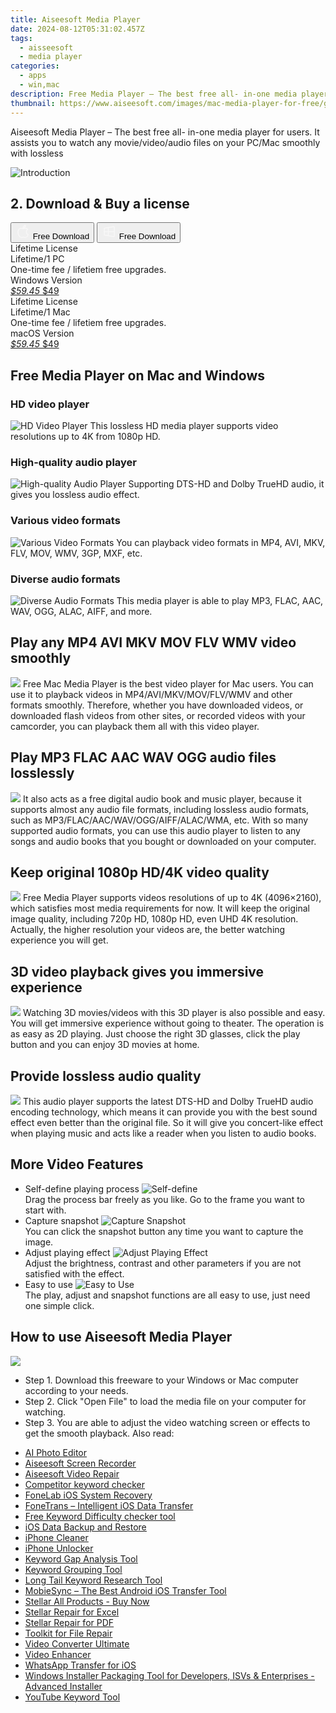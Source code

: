 ```yaml
---
title: Aiseesoft Media Player
date: 2024-08-12T05:31:02.457Z
tags: 
  - aisseesoft
  - media player
categories: 
  - apps
  - win,mac
description: Free Media Player – The best free all- in-one media player for Mac users. It assists you to watch any movie/video/audio files on your Mac smoothly with lossless video/audio effect.
thumbnail: https://www.aiseesoft.com/images/mac-media-player-for-free/guide-interface-a.jpg
---
```


Aiseesoft Media Player – The best free all- in-one media player for users. It assists you to watch any movie/video/audio files on your PC/Mac smoothly with lossless

![Introduction](https://www.aiseesoft.com/images/mac-media-player-for-free/guide-interface-a.jpg)

## 2. Download & Buy a license

<div class="mx-auto flex items-center justify-center space-x-4">
  <button 
  onclick="javascript:window.open('https://secure.2checkout.com/order/checkout.php?PRODS=3907919&QTY=1&COUPON=AISEOHC&DESIGN_TYPE=2&SHORT_FORM=1&AFFILIATE=108875&CART=1', '_blank');
    window.open('https://download.aiseesoft.com/mac/free-mac-media-player.dmg', '_blank');void(0);"
  class="flex flex-row font-bold rounded-lg text-lg w-48 h-16 bg-[#FF8014] text-[#ffffff] items-center justify-center p-2">
    <svg width="24px" height="24px" viewBox="0 0 24 24" xmlns="http://www.w3.org/2000/svg" color="#ffffff" fill="none" stroke="currentColor" stroke-width="3" stroke-linecap="round" stroke-linejoin="round"><path d="M16 2C16.3632 4.17921 14.0879 5.83084 12.8158 6.57142C12.4406 6.78988 12.0172 6.5117 12.0819 6.08234C12.2993 4.63878 13.0941 2.00008 16 2Z" stroke="#f8f7f7" stroke-width="1.5"></path><path d="M9 6.5C9.89676 6.5 10.6905 6.69941 11.2945 6.92013C12.0563 7.19855 12.9437 7.19854 13.7055 6.92012C14.3094 6.6994 15.1032 6.5 15.9999 6.5C17.0852 6.5 18.4649 7.08889 19.4999 8.26666C16 11 17 15.5 20.269 16.6916C19.2253 19.5592 17.2413 21.5 15.4999 21.5C13.9999 21.5 14 20.8 12.5 20.8C11 20.8 11 21.5 9.5 21.5C7 21.5 4 17.5 4 12.5C4 8.5 7 6.5 9 6.5Z" stroke="#f8f7f7" stroke-width="1.5"></path></svg>    
    <span class="font-medium mx-auto">Free Download</span>  
  </button>
  <button 
  onclick="javascript:window.open('https://secure.2checkout.com/order/checkout.php?PRODS=3495632&QTY=1&COUPON=AISEOHC&DESIGN_TYPE=2&SHORT_FORM=1&AFFILIATE=108875&CART=1', '_blank');
    window.open('https://download.aiseesoft.com/free-media-player.exe', '_blank');void(0);"
  class="flex flex-row font-bold rounded-lg text-lg w-48 h-16 bg-[#FF8014] text-[#ffffff] items-center justify-center p-2">
    <svg width="24px" height="24px" viewBox="0 0 24 24" xmlns="http://www.w3.org/2000/svg" color="#ffffff" fill="none" stroke="currentColor" stroke-width="3" stroke-linecap="round" stroke-linejoin="round"><path d="M4 16.9865V7.01353C4 6.71792 4.21531 6.46636 4.50737 6.42072L19.3074 4.10822C19.6713 4.05137 20 4.33273 20 4.70103V19.299C20 19.6673 19.6713 19.9486 19.3074 19.8918L4.50737 17.5793C4.21531 17.5336 4 17.2821 4 16.9865Z" stroke="#f8f7f7" stroke-width="1.5"></path><path d="M4 12H20" stroke="#f8f7f7" stroke-width="1.5"></path><path d="M10.5 5.5V18.5" stroke="#f8f7f7" stroke-width="1.5"></path></svg>
    <span class="font-medium mx-auto">Free Download</span>  
  </button>
</div>


<div class="mx-auto flex items-center justify-center">
  <div class="m-8 grid grid-cols-1 gap-6 xl:grid-cols-2">
    <div class="flex w-full flex-col rounded-2xl bg-[#ffffff] text-[#374151] shadow-xl xl:w-96">
      <div class="flex h-full flex-col p-8">
        <div class="pb-6 text-3xl font-bold">Lifetime License</div>
        <div class="pb-12 text-lg">
          Lifetime/1 PC
          <div class="text-xs">One-time fee / lifetiem free upgrades.</div>
          <div class="text-xs">Windows Version</div>
        </div>
        <div class="flex flex-col gap-3 text-base"></div>
        <div class="flex flex-grow"></div>
        <div class="flex pt-10">
          <a href="https://secure.2checkout.com/order/checkout.php?PRODS=3495632&QTY=1&COUPON=AISEOHC&DESIGN_TYPE=2&SHORT_FORM=1&AFFILIATE=108875&CART=1" class="w-full transform cursor-pointer rounded-lg bg-[#7e22ce] p-3 text-center text-xl font-bold !text-[#ffffff] !no-underline transition-transform hover:bg-purple-800 active:scale-95"> 
           <em class="text-base line-through !text-[#c5c5c5]">$59.45</em>
            $49
          </a>
        </div>
      </div>
    </div>
    <div class="flex w-full flex-col rounded-2xl bg-[#ffffff] text-[#374151] shadow-xl xl:w-96">
      <div class="flex h-full flex-col p-8">
        <div class="pb-6 text-3xl font-bold">Lifetime License</div>
        <div class="pb-12 text-lg">
          Lifetime/1 Mac
          <div class="text-xs">One-time fee / lifetiem free upgrades.</div>
          <div class="text-xs">macOS Version</div>
        </div>
        <div class="flex flex-col gap-3 text-base"></div>
        <div class="flex flex-grow"></div>
        <div class="flex pt-10">
          <a href="https://secure.2checkout.com/order/checkout.php?PRODS=3907919&QTY=1&COUPON=AISEOHC&DESIGN_TYPE=2&SHORT_FORM=1&AFFILIATE=108875&CART=1" class="w-full transform cursor-pointer rounded-lg bg-[#7e22ce] p-3 text-center text-xl font-bold !text-[#ffffff] !no-underline transition-transform hover:bg-purple-800 active:scale-95">
           <em class="text-base line-through !text-[#c5c5c5]">$59.45</em>
            $49
          </a>
        </div>
      </div>
    </div>   
  </div>
</div>

## Free Media Player on Mac and Windows

### HD video player
    
![HD Video Player](https://www.aiseesoft.com/images/mac-media-player-for-free/hd-video-player.png)
This lossless HD media player supports video resolutions up to 4K from 1080p HD.

### High-quality audio player

![High-quality Audio Player](https://www.aiseesoft.com/images/mac-media-player-for-free/high-quality-audio-player.png)
Supporting DTS-HD and Dolby TrueHD audio, it gives you lossless audio effect.


### Various video formats

![Various Video Formats](https://www.aiseesoft.com/images/mac-media-player-for-free/various-video.png)
You can playback video formats in MP4, AVI, MKV, FLV, MOV, WMV, 3GP, MXF, etc.

### Diverse audio formats

![Diverse Audio Formats](https://www.aiseesoft.com/images/mac-media-player-for-free/diverse-audio-formats.png)
This media player is able to play MP3, FLAC, AAC, WAV, OGG, ALAC, AIFF, and more.

## Play any MP4 AVI MKV MOV FLV WMV video smoothly

![](https://www.aiseesoft.com/images/mac-media-player-for-free/play-any-video.jpg)
Free Mac Media Player is the best video player for Mac users. You can use it to playback videos in MP4/AVI/MKV/MOV/FLV/WMV and other formats smoothly. Therefore, whether you have downloaded videos, or downloaded flash videos from other sites, or recorded videos with your camcorder, you can playback them all with this video player.

## Play MP3 FLAC AAC WAV OGG audio files losslessly

![](https://www.aiseesoft.com/images/mac-media-player-for-free/play-mp3.jpg)
It also acts as a free digital audio book and music player, because it supports almost any audio file formats, including lossless audio formats, such as MP3/FLAC/AAC/WAV/OGG/AIFF/ALAC/WMA, etc. With so many supported audio formats, you can use this audio player to listen to any songs and audio books that you bought or downloaded on your computer.

## Keep original 1080p HD/4K video quality

![](https://www.aiseesoft.com/images/mac-media-player-for-free/keep-original.jpg)
Free Media Player supports videos resolutions of up to 4K (4096×2160), which satisfies most media requirements for now. It will keep the original image quality, including 720p HD, 1080p HD, even UHD 4K resolution. Actually, the higher resolution your videos are, the better watching experience you will get.

## 3D video playback gives you immersive experience

![](https://www.aiseesoft.com/images/mac-media-player-for-free/immersive-experience.jpg)
Watching 3D movies/videos with this 3D player is also possible and easy. You will get immersive experience without going to theater. The operation is as easy as 2D playing. Just choose the right 3D glasses, click the play button and you can enjoy 3D movies at home.

## Provide lossless audio quality

![](https://www.aiseesoft.com/images/mac-media-player-for-free/lossless-audio-quality.jpg)
This audio player supports the latest DTS-HD and Dolby TrueHD audio encoding technology, which means it can provide you with the best sound effect even better than the original file. So it will give you concert-like effect when playing music and acts like a reader when you listen to audio books.

## More Video Features

-   Self-define playing process
    ![Self-define](https://www.aiseesoft.com/images/mac-media-player-for-free/self-define.png)  
    Drag the process bar freely as you like. Go to the frame you want to start with.
-   Capture snapshot
    ![Capture Snapshot](https://www.aiseesoft.com/images/mac-media-player-for-free/capture-snapshot.png)  
    You can click the snapshot button any time you want to capture the image.
-   Adjust playing effect
    ![Adjust Playing Effect](https://www.aiseesoft.com/images/mac-media-player-for-free/adjust-playing-effect.png)  
    Adjust the brightness, contrast and other parameters if you are not satisfied with the effect.
-   Easy to use
    ![Easy to Use](https://www.aiseesoft.com/images/mac-media-player-for-free/easy-use.png)  
    The play, adjust and snapshot functions are all easy to use, just need one simple click.

## How to use Aiseesoft Media Player

![](https://www.aiseesoft.com/images/mac-media-player-for-free/guide-interface-a.jpg)

-   Step 1. Download this freeware to your Windows or Mac computer according to your needs.
-   Step 2. Click "Open File" to load the media file on your computer for watching.
-   Step 3. You are able to adjust the video watching screen or effects to get the smooth playback.
<span class="atpl-alsoreadstyle">Also read:</span>
<div><ul>
<li><a href="https://tools.techidaily.com/aiseesoft/ai-photo-editor/"><u>AI Photo Editor</u></a></li>
<li><a href="https://tools.techidaily.com/aiseesoft/screen-recorder/"><u>Aiseesoft Screen Recorder</u></a></li>
<li><a href="https://tools.techidaily.com/aiseesoft/video-repair/"><u>Aiseesoft Video Repair</u></a></li>
<li><a href="https://tools.techidaily.com/link-assistant/keyword-research/competitor-tool/"><u>Competitor keyword checker</u></a></li>
<li><a href="https://tools.techidaily.com/aiseesoft/ios-system-recovery/"><u>FoneLab iOS System Recovery</u></a></li>
<li><a href="https://tools.techidaily.com/aiseesoft/ios-transfer/"><u>FoneTrans – Intelligent iOS Data Transfer</u></a></li>
<li><a href="https://tools.techidaily.com/link-assistant/keyword-research/keyword-difficulty-tool/"><u>Free Keyword Difficulty checker tool</u></a></li>
<li><a href="https://tools.techidaily.com/aiseesoft/ios-data-backup-and-restore/"><u>iOS Data Backup and Restore</u></a></li>
<li><a href="https://tools.techidaily.com/aiseesoft/iphone-cleaner/"><u>iPhone Cleaner</u></a></li>
<li><a href="https://tools.techidaily.com/aiseesoft/iphone-unlocker/"><u>iPhone Unlocker</u></a></li>
<li><a href="https://tools.techidaily.com/link-assistant/keyword-research/keyword-gap/"><u>Keyword Gap Analysis Tool</u></a></li>
<li><a href="https://tools.techidaily.com/link-assistant/keyword-research/keyword-grouper/"><u>Keyword Grouping Tool</u></a></li>
<li><a href="https://tools.techidaily.com/link-assistant/keyword-research/long-tail-keyword-research-tool/"><u>Long Tail Keyword Research Tool</u></a></li>
<li><a href="https://tools.techidaily.com/aiseesoft/mobiesync/"><u>MobieSync – The Best Android iOS Transfer Tool</u></a></li>
<li><a href="https://tools.techidaily.com/stellardata-recovery/buy-now/"><u>Stellar All Products - Buy Now</u></a></li>
<li><a href="https://tools.techidaily.com/stellardata-recovery/repaire-for-excel/"><u>Stellar Repair for Excel</u></a></li>
<li><a href="https://tools.techidaily.com/stellardata-recovery/repair-for-pdf/"><u>Stellar Repair for PDF</u></a></li>
<li><a href="https://tools.techidaily.com/stellardata-recovery/file-repair-toolkit/"><u>Toolkit for File Repair</u></a></li>
<li><a href="https://tools.techidaily.com/aiseesoft/video-converter-ultimate/"><u>Video Converter Ultimate</u></a></li>
<li><a href="https://tools.techidaily.com/aiseesoft/video-enhancer/"><u>Video Enhancer</u></a></li>
<li><a href="https://tools.techidaily.com/aiseesoft/whatsapp-transfer-for-ios/"><u>WhatsApp Transfer for iOS</u></a></li>
<li><a href="https://tools.techidaily.com/advancedinstaller/"><u>Windows Installer Packaging Tool for Developers, ISVs & Enterprises - Advanced Installer</u></a></li>
<li><a href="https://tools.techidaily.com/link-assistant/keyword-research/youtube-keyword-tool/"><u>YouTube Keyword Tool</u></a></li>
</ul></div>

<ins class="adsbygoogle"
      style="display:block"
      data-ad-client="ca-pub-7571918770474297"
      data-ad-slot="8358498916"
      data-ad-format="auto"
      data-full-width-responsive="true"></ins>